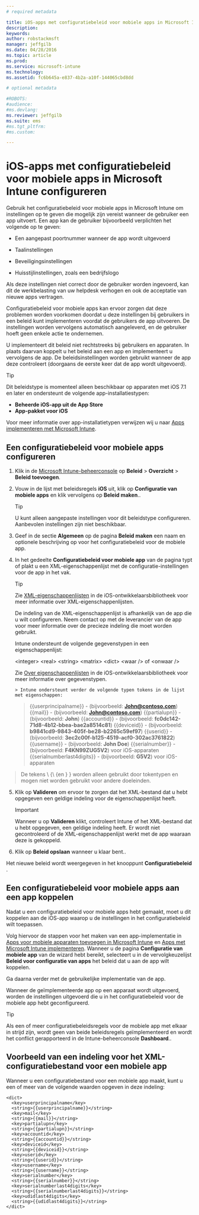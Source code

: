 ```yaml
---
# required metadata

title: iOS-apps met configuratiebeleid voor mobiele apps in Microsoft Intune configureren | Microsoft Intune
description:
keywords:
author: robstackmsft
manager: jeffgilb
ms.date: 04/28/2016
ms.topic: article
ms.prod:
ms.service: microsoft-intune
ms.technology:
ms.assetid: fc6b645a-e837-4b2a-a10f-144065cbd8dd

# optional metadata

#ROBOTS:
#audience:
#ms.devlang:
ms.reviewer: jeffgilb
ms.suite: ems
#ms.tgt_pltfrm:
#ms.custom:

---
```


# iOS-apps met configuratiebeleid voor mobiele apps in Microsoft Intune configureren
Gebruik het configuratiebeleid voor mobiele apps in Microsoft Intune om instellingen op te geven die mogelijk zijn vereist wanneer de gebruiker een app uitvoert. Een app kan de gebruiker bijvoorbeeld verplichten het volgende op te geven:

-   Een aangepast poortnummer wanneer de app wordt uitgevoerd

-   Taalinstellingen

-   Beveiligingsinstellingen

-   Huisstijlinstellingen, zoals een bedrijfslogo

Als deze instellingen niet correct door de gebruiker worden ingevoerd, kan dit de werkbelasting van uw helpdesk verhogen en ook de acceptatie van nieuwe apps vertragen.

Configuratiebeleid voor mobiele apps kan ervoor zorgen dat deze problemen worden voorkomen doordat u deze instellingen bij gebruikers in een beleid kunt implementeren voordat de gebruikers de app uitvoeren. De instellingen worden vervolgens automatisch aangeleverd, en de gebruiker hoeft geen enkele actie te ondernemen.

U implementeert dit beleid niet rechtstreeks bij gebruikers en apparaten. In plaats daarvan koppelt u het beleid aan een app en implementeert u vervolgens de app. De beleidsinstellingen worden gebruikt wanneer de app deze controleert (doorgaans de eerste keer dat de app wordt uitgevoerd).

> [!TIP]
> Dit beleidstype is momenteel alleen beschikbaar op apparaten met iOS 7.1 en later en ondersteunt de volgende app-installatiestypen:
> 
> -   **Beheerde iOS-app uit de App Store**
> -   **App-pakket voor iOS**
> 
> Voor meer informatie over app-installatietypen verwijzen wij u naar [Apps implementeren met Microsoft Intune](deploy-apps.md).

## Een configuratiebeleid voor mobiele apps configureren

1.  Klik in de [Microsoft Intune-beheerconsole](https://manage.microsoft.com) op **Beleid** &gt; **Overzicht** &gt; **Beleid toevoegen**.

2.  Vouw in de lijst met beleidsregels **iOS** uit, klik op **Configuratie van mobiele apps** en klik vervolgens op **Beleid maken**..

    > [!TIP]
    > U kunt alleen aangepaste instellingen voor dit beleidstype configureren. Aanbevolen instellingen zijn niet beschikbaar.

3.  Geef in de sectie **Algemeen** op de pagina **Beleid maken** een naam en optionele beschrijving op voor het configuratiebeleid voor de mobiele app.

4.  In het gedeelte **Configuratiebeleid voor mobiele app** van de pagina typt of plakt u een XML-eigenschappenlijst met de configuratie-instellingen voor de app in het vak.

    > [!TIP]
    > Zie [XML-eigenschappenlijsten](https://developer.apple.com/library/ios/documentation/Cocoa/Conceptual/PropertyLists/UnderstandXMLPlist/UnderstandXMLPlist.html) in de iOS-ontwikkelaarsbibliotheek voor meer informatie over XML-eigenschappenlijsten.
    > 
    > De indeling van de XML-eigenschappenlijst is afhankelijk van de app die u wilt configureren. Neem contact op met de leverancier van de app voor meer informatie over de precieze indeling die moet worden gebruikt.
    > 
    > Intune ondersteunt de volgende gegevenstypen in een eigenschappenlijst:
    > 
    > &lt;integer&gt;
    > &lt;real&gt;
    > &lt;string&gt;
    > &lt;matrix&gt;
    > &lt;dict&gt;
    > &lt;waar /&gt; of &lt;onwaar /&gt;
    > 
    > Zie [Over eigenschappenlijsten](https://developer.apple.com/library/ios/documentation/Cocoa/Conceptual/PropertyLists/AboutPropertyLists/AboutPropertyLists.html) in de iOS-ontwikkelaarsbibliotheek voor meer informatie over gegevenstypen.
    >
        > Intune ondersteunt verder de volgende typen tokens in de lijst met eigenschappen:
    >    
    > \{\{userprincipalname\}\} - (bijvoorbeeld: **John@contoso.com**)
    > \{\{mail\}\} - (bijvoorbeeld: **John@contoso.com**)
    > \{\{partialupn\}\} - (bijvoorbeeld: **John**)
    > \{\{accountid\}\} - (bijvoorbeeld: **fc0dc142-71d8-4b12-bbea-bae2a8514c81**)
    > \{\{deviceid\}\} - (bijvoorbeeld: **b9841cd9-9843-405f-be28-b2265c59ef97**)
    > \{\{userid\}\} - (bijvoorbeeld: **3ec2c00f-b125-4519-acf0-302ac3761822**)
    > \{\{username\}\} - (bijvoorbeeld: **John Doe**)
    > \{\{serialnumber\}\} - (bijvoorbeeld: **F4KN99ZUG5V2**) voor iOS-apparaten
    > \{\{serialnumberlast4digits\}\} - (bijvoorbeeld: **G5V2**) voor iOS-apparaten
>
> De tekens \ {\ {en \} \} worden alleen gebruikt door tokentypen en mogen niet worden gebruikt voor andere doeleinden.




5.  Klik op **Valideren** om ervoor te zorgen dat het XML-bestand dat u hebt opgegeven een geldige indeling voor de eigenschappenlijst heeft.

    > [!IMPORTANT]
    > Wanneer u op **Valideren** klikt, controleert Intune of het XML-bestand dat u hebt opgegeven, een geldige indeling heeft. Er wordt niet gecontroleerd of de XML-eigenschappenlijst werkt met de app waaraan deze is gekoppeld.

6.  Klik op **Beleid opslaan** wanneer u klaar bent..

Het nieuwe beleid wordt weergegeven in het knooppunt **Configuratiebeleid** .

## Een configuratiebeleid voor mobiele apps aan een app koppelen
Nadat u een configuratiebeleid voor mobiele apps hebt gemaakt, moet u dit koppelen aan de iOS-app waarop u de instellingen in het configuratiebeleid wilt toepassen.

Volg hiervoor de stappen voor het maken van een app-implementatie in [Apps voor mobiele apparaten toevoegen in Microsoft Intune](add-apps-for-mobile-devices-in-microsoft-intune.md) en [Apps met Microsoft Intune implementeren](deploy-apps-in-microsoft-intune.md). Wanneer u de pagina **Configuratie van mobiele app** van de wizard hebt bereikt, selecteert u in de vervolgkeuzelijst **Beleid voor configuratie van apps** het beleid dat u aan de app wilt koppelen.

Ga daarna verder met de gebruikelijke implementatie van de app.

Wanneer de geïmplementeerde app op een apparaat wordt uitgevoerd, worden de instellingen uitgevoerd die u in het configuratiebeleid voor de mobiele app hebt geconfigureerd.

> [!TIP]
> Als een of meer configuratiebeleidsregels voor de mobiele app met elkaar in strijd zijn, wordt geen van beide beleidsregels geïmplementeerd en wordt het conflict gerapporteerd in de Intune-beheerconsole **Dashboard**..

## Voorbeeld van een indeling voor het XML-configuratiebestand voor een mobiele app

Wanneer u een configuratiebestand voor een mobiele app maakt, kunt u een of meer van de volgende waarden opgeven in deze indeling:

```
<dict>
  <key>userprincipalname</key>
  <string>{{userprincipalname}}</string>
  <key>mail</key>
  <string>{{mail}}</string>
  <key>partialupn</key>
  <string>{{partialupn}}</string>
  <key>accountid</key>
  <string>{{accountid}}</string>
  <key>deviceid</key>
  <string>{{deviceid}}</string>
  <key>userid</key>
  <string>{{userid}}</string>
  <key>username</key>
  <string>{{username}}</string>
  <key>serialnumber</key>
  <string>{{serialnumber}}</string>
  <key>serialnumberlast4digits</key>
  <string>{{serialnumberlast4digits}}</string>
  <key>udidlast4digits</key>
  <string>{{udidlast4digits}}</string>
</dict>

```




<!--HONumber=May16_HO1-->


